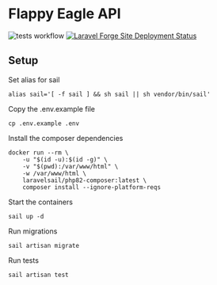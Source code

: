 # Flappy Eagle API

![tests workflow](https://github.com/LeeConnelly12/flappy-eagle-api/actions/workflows/ci.yml/badge.svg) [![Laravel Forge Site Deployment Status](https://img.shields.io/endpoint?url=https%3A%2F%2Fforge.laravel.com%2Fsite-badges%2F38b22622-1761-4088-a6fc-fa6fc8cd59b3&style=flat)](https://forge.laravel.com)

## Setup

Set alias for sail

```
alias sail='[ -f sail ] && sh sail || sh vendor/bin/sail'
```

Copy the .env.example file

```
cp .env.example .env
```

Install the composer dependencies

```
docker run --rm \
    -u "$(id -u):$(id -g)" \
    -v "$(pwd):/var/www/html" \
    -w /var/www/html \
    laravelsail/php82-composer:latest \
    composer install --ignore-platform-reqs
```

Start the containers

```
sail up -d
```

Run migrations

```
sail artisan migrate
```

Run tests

```
sail artisan test
```
